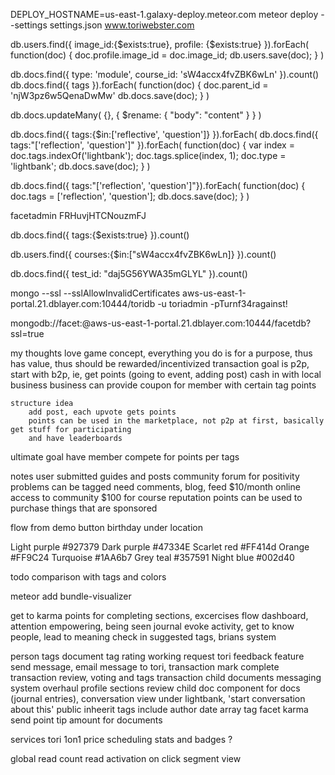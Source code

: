 DEPLOY_HOSTNAME=us-east-1.galaxy-deploy.meteor.com meteor deploy --settings settings.json www.toriwebster.com


<!--image-->
db.users.find({ image_id:{$exists:true}, profile: {$exists:true} }).forEach(
    function(doc) {
        doc.profile.image_id = doc.image_id;
        db.users.save(doc);
    }
)


<!--db.docs.find({ type: 'module', course_id: 'sW4accx4fvZBK6wLn' }).count()-->
db.docs.find({ type: 'module', course_id: 'sW4accx4fvZBK6wLn' }).count()
db.docs.find({ tags }).forEach(
    function(doc) {
        doc.parent_id = 'njW3pz6w5QenaDwMw'
        db.docs.save(doc);
    }
)

db.docs.updateMany( {}, { $rename: { "body": "content" } } )



db.docs.find({ tags:{$in:['reflective', 'question']} }).forEach(
db.docs.find({ tags:"['reflection', 'question']" }).forEach(
    function(doc) {
        var index = doc.tags.indexOf('lightbank');
        doc.tags.splice(index, 1);
        doc.type = 'lightbank';
        db.docs.save(doc);
    }
)


db.docs.find({ tags:"['reflection', 'question']"}).forEach(
    function(doc) {
        doc.tags = ['reflection', 'question'];
        db.docs.save(doc);
    }
)

facetadmin
FRHuvjHTCNouzmFJ

db.docs.find({ tags:{$exists:true} }).count()


db.users.find({ courses:{$in:["sW4accx4fvZBK6wLn]} }).count()



db.docs.find({ test_id: "daj5G56YWA35mGLYL" }).count()


mongo --ssl --sslAllowInvalidCertificates aws-us-east-1-portal.21.dblayer.com:10444/toridb -u toriadmin -pTurnf34ragainst!


mongodb://facet:<password>@aws-us-east-1-portal.21.dblayer.com:10444/facetdb?ssl=true


    
my thoughts
    love game concept, everything you do is for a purpose, thus has value, thus should be rewarded/incentivized
    transaction goal is p2p, start with b2p, ie, get points (going to event, adding post) cash in with local business
    business can provide coupon for member with certain tag points
    
    structure idea
        add post, each upvote gets points
        points can be used in the marketplace, not p2p at first, basically get stuff for participating
        and have leaderboards
        
        
ultimate goal
    have member compete for points per tags
    
    
notes
    user submitted guides and posts
    community forum for positivity
    problems can be tagged
    need comments, blog, feed
    $10/month online access to community
    $100 for course
    reputation points can be used to purchase things that are sponsored
    
    


flow from demo button
birthday under location


Light purple
#927379
Dark purple
#47334E
Scarlet red
#FF414d
Orange
#FF9C24
Turquoise 
#1AA6b7
Grey teal
#357591
Night blue
#002d40


todo
    comparison with tags and colors
    
meteor add bundle-visualizer



get to karma
points for completing sections, excercises
flow
dashboard, attention empowering, being seen
journal evoke activity, get to know people, lead to meaning 
check in
    suggested tags, brians system
    

person tags
document tag rating
working request tori feedback feature
    send message, email message to tori,
    transaction mark complete
transaction review, voting and tags
    transaction child documents
messaging system overhaul
profile sections review
child doc component for docs (journal entries), conversation view under lightbank, 
    'start conversation about this'
    public
    inheerit tags
    include author
date array tag facet
karma
    send point
    tip amount for documents
    
    
services
    tori 1on1
    price
    scheduling
stats and badges
    ?
    
global read count
    read activation on click
    segment view 